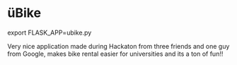 # üBike
 
export FLASK_APP=ubike.py

Very nice application made during Hackaton from three friends and one guy from Google, makes bike rental easier for universities and its a ton of fun!!
